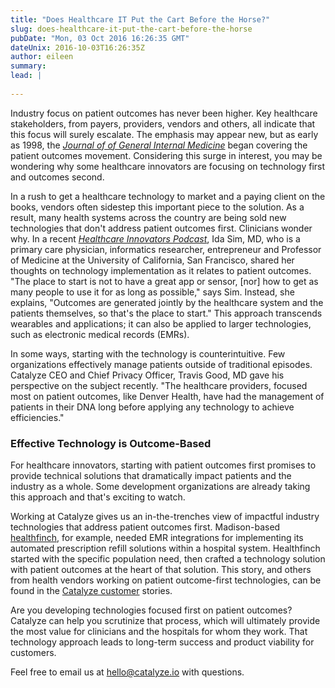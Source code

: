 ```yaml
---
title: "Does Healthcare IT Put the Cart Before the Horse?"
slug: does-healthcare-it-put-the-cart-before-the-horse
pubDate: "Mon, 03 Oct 2016 16:26:35 GMT"
dateUnix: 2016-10-03T16:26:35Z
author: eileen
summary: 
lead: |
    
---
```

Industry focus on patient outcomes has never been higher. Key healthcare stakeholders, from payers, providers, vendors and others, all indicate that this focus will surely escalate. The emphasis may appear new, but as early as 1998, the [_Journal of of General Internal Medicine_][1] began covering the patient outcomes movement. Considering this surge in interest, you may be wondering why some healthcare innovators are focusing on technology first and outcomes second.

In a rush to get a healthcare technology to market and a paying client on the books, vendors often sidestep this important piece to the solution. As a result, many health systems across the country are being sold new technologies that don't address patient outcomes first. Clinicians wonder why. In a recent [_Healthcare Innovators Podcast_][2], Ida Sim, MD, who is a primary care physician, informatics researcher, entrepreneur and Professor of Medicine at the University of California, San Francisco, shared her thoughts on technology implementation as it relates to patient outcomes. "The place to start is not to have a great app or sensor, [nor] how to get as many people to use it for as long as possible," says Sim. Instead, she explains, "Outcomes are generated jointly by the healthcare system and the patients themselves, so that's the place to start." This approach transcends wearables and applications; it can also be applied to larger technologies, such as electronic medical records (EMRs). 

In some ways, starting with the technology is counterintuitive. Few organizations effectively manage patients outside of traditional episodes. Catalyze CEO and Chief Privacy Officer, Travis Good, MD gave his perspective on the subject recently. "The healthcare providers, focused most on patient outcomes, like Denver Health, have had the management of patients in their DNA long before applying any technology to achieve efficiencies." 

### Effective Technology is Outcome-Based

For healthcare innovators, starting with patient outcomes first promises to provide technical solutions that dramatically impact patients and the industry as a whole. Some development organizations are already taking this approach and that's exciting to watch.

Working at Catalyze gives us an in-the-trenches view of impactful industry technologies that address patient outcomes first. Madison-based [healthfinch][3], for example, needed EMR integrations for implementing its automated prescription refill solutions within a hospital system. Healthfinch started with the specific population need, then crafted a technology solution with patient outcomes at the heart of that solution. This story, and others from health vendors working on patient outcome-first technologies, can be found in the [Catalyze customer][4] stories. 

Are you developing technologies focused first on patient outcomes? Catalyze can help you scrutinize that process, which will ultimately provide the most value for clinicians and the hospitals for whom they work. That technology approach leads to long-term success and product viability for customers.

Feel free to email us at [hello@catalyze.io][5] with questions.

[1]: https://www.ncbi.nlm.nih.gov/pmc/articles/PMC1496942/
[2]: https://catalyze.io/innovation/ida-sim
[3]: http://healthfinch.com
[4]: https://catalyze.io/proof
[5]: mailto:hello%40catalyze.io
